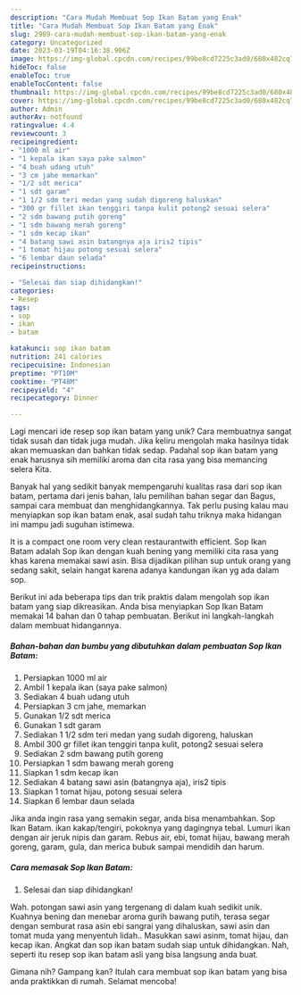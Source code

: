 ```yaml
---
description: "Cara Mudah Membuat Sop Ikan Batam yang Enak"
title: "Cara Mudah Membuat Sop Ikan Batam yang Enak"
slug: 2989-cara-mudah-membuat-sop-ikan-batam-yang-enak
category: Uncategorized
date: 2023-03-19T04:16:38.906Z
image: https://img-global.cpcdn.com/recipes/99be8cd7225c3ad0/680x482cq70/sop-ikan-batam-foto-resep-utama.jpg
hideToc: false
enableToc: true
enableTocContent: false
thumbnail: https://img-global.cpcdn.com/recipes/99be8cd7225c3ad0/680x482cq70/sop-ikan-batam-foto-resep-utama.jpg
cover: https://img-global.cpcdn.com/recipes/99be8cd7225c3ad0/680x482cq70/sop-ikan-batam-foto-resep-utama.jpg
author: Admin
authorAv: notfound
ratingvalue: 4.4
reviewcount: 3
recipeingredient:
- "1000 ml air"
- "1 kepala ikan saya pake salmon"
- "4 buah udang utuh"
- "3 cm jahe memarkan"
- "1/2 sdt merica"
- "1 sdt garam"
- "1 1/2 sdm teri medan yang sudah digoreng haluskan"
- "300 gr fillet ikan tenggiri tanpa kulit potong2 sesuai selera"
- "2 sdm bawang putih goreng"
- "1 sdm bawang merah goreng"
- "1 sdm kecap ikan"
- "4 batang sawi asin batangnya aja iris2 tipis"
- "1 tomat hijau potong sesuai selera"
- "6 lembar daun selada"
recipeinstructions:

- "Selesai dan siap dihidangkan!"
categories:
- Resep
tags:
- sop
- ikan
- batam

katakunci: sop ikan batam 
nutrition: 241 calories
recipecuisine: Indonesian
preptime: "PT10M"
cooktime: "PT48M"
recipeyield: "4"
recipecategory: Dinner

---
```





Lagi mencari ide resep sop ikan batam yang unik? Cara membuatnya sangat tidak susah dan tidak juga mudah. Jika keliru mengolah maka hasilnya tidak akan memuaskan dan bahkan tidak sedap. Padahal sop ikan batam yang enak harusnya sih memiliki aroma dan cita rasa yang bisa memancing selera Kita.





Banyak hal yang sedikit banyak mempengaruhi kualitas rasa dari sop ikan batam, pertama dari jenis bahan, lalu pemilihan bahan segar dan Bagus, sampai cara membuat dan menghidangkannya. Tak perlu pusing kalau mau menyiapkan sop ikan batam enak,      asal sudah tahu triknya maka hidangan ini mampu jadi suguhan istimewa.














It is a compact one room very clean restaurantwith efficient. Sop Ikan Batam adalah Sop ikan dengan kuah bening yang memiliki cita rasa yang khas karena memakai sawi asin. Bisa dijadikan pilihan sup untuk orang yang sedang sakit, selain hangat karena adanya kandungan ikan yg ada dalam sop.






Berikut ini ada beberapa tips dan trik praktis dalam mengolah sop ikan batam yang siap dikreasikan. Anda bisa menyiapkan Sop Ikan Batam memakai 14 bahan dan 0 tahap pembuatan. Berikut ini langkah-langkah dalam membuat hidangannya.

<!--inarticleads1-->

##### Bahan-bahan dan bumbu yang dibutuhkan dalam pembuatan Sop Ikan Batam:

1. Persiapkan 1000 ml air
1. Ambil 1 kepala ikan (saya pake salmon)
1. Sediakan 4 buah udang utuh
1. Persiapkan 3 cm jahe, memarkan
1. Gunakan 1/2 sdt merica
1. Gunakan 1 sdt garam
1. Sediakan 1 1/2 sdm teri medan yang sudah digoreng, haluskan
1. Ambil 300 gr fillet ikan tenggiri tanpa kulit, potong2 sesuai selera
1. Sediakan 2 sdm bawang putih goreng
1. Persiapkan 1 sdm bawang merah goreng
1. Siapkan 1 sdm kecap ikan
1. Sediakan 4 batang sawi asin (batangnya aja), iris2 tipis
1. Siapkan 1 tomat hijau, potong sesuai selera
1. Siapkan 6 lembar daun selada


Jika anda ingin rasa yang semakin segar, anda bisa menambahkan. Sop Ikan Batam. ikan kakap/tengiri, pokoknya yang dagingnya tebal. Lumuri ikan dengan air jeruk nipis dan garam. Rebus air, ebi, tomat hijau, bawang merah goreng, garam, gula, dan merica bubuk sampai mendidih dan harum. 

<!--inarticleads2-->

##### Cara memasak Sop Ikan Batam:


1. Selesai dan siap dihidangkan!

Wah. potongan sawi asin yang tergenang di dalam kuah sedikit unik. Kuahnya bening dan menebar aroma gurih bawang putih, terasa segar dengan semburat rasa asin ebi sangrai yang dihaluskan, sawi asin dan tomat muda yang menyentuh lidah.. Masukkan sawi asinm, tomat hijau, dan kecap ikan. Angkat dan sop ikan batam sudah siap untuk dihidangkan. Nah, seperti itu resep sop ikan batam asli yang bisa langsung anda buat. 

Gimana nih? Gampang kan? Itulah cara membuat sop ikan batam yang bisa anda praktikkan di rumah. Selamat mencoba!
